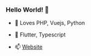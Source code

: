 ### Hello World! 👋

- 🌱 Loves PHP, Vuejs, Python
- 🔭 Flutter, Typescript

- 📫 [Website](https://thani.pro)
